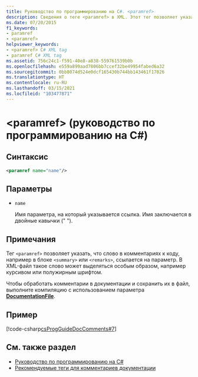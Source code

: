 ```yaml
---
title: Руководство по программированию на C#. <paramref>
description: Сведения о теге <paramref> в XML. Этот тег позволяет указать, что присутствующее в коде слово является параметром.
ms.date: 07/20/2015
f1_keywords:
- paramref
- <paramref>
helpviewer_keywords:
- <paramref> C# XML tag
- paramref C# XML tag
ms.assetid: 756c24c1-f591-40e8-a838-559761539b0b
ms.openlocfilehash: e559a899aad7806bb7ccef32be49954fabed6a32
ms.sourcegitcommit: 0bb8074d524e0dcf165430b744bb143461f17026
ms.translationtype: HT
ms.contentlocale: ru-RU
ms.lasthandoff: 03/15/2021
ms.locfileid: "103477871"
---
```

# <a name="paramref-c-programming-guide"></a>\<paramref> (руководство по программированию на C#)

## <a name="syntax"></a>Синтаксис

```xml
<paramref name="name"/>
```

## <a name="parameters"></a>Параметры

- `name`

  Имя параметра, на который указывается ссылка. Имя заключается в двойные кавычки (" ").

## <a name="remarks"></a>Примечания

Тег `<paramref>` позволяет указать, что слово в комментариях к коду, например в блоке `<summary>` или `<remarks>`, ссылается на параметр. В XML-файл такое слово может выделяться особым образом, например курсивом или полужирным шрифтом.

Чтобы обработать комментарии в документации и сохранить их в файл, выполните компиляцию с использованием параметра [**DocumentationFile**](../../language-reference/compiler-options/output.md#documentationfile).

## <a name="example"></a>Пример

[!code-csharp[csProgGuideDocComments#7](~/samples/snippets/csharp/VS_Snippets_VBCSharp/csProgGuideDocComments/CS/DocComments.cs#7)]

## <a name="see-also"></a>См. также раздел

- [Руководство по программированию на C#](../index.md)
- [Рекомендуемые теги для комментариев документации](./recommended-tags-for-documentation-comments.md)
